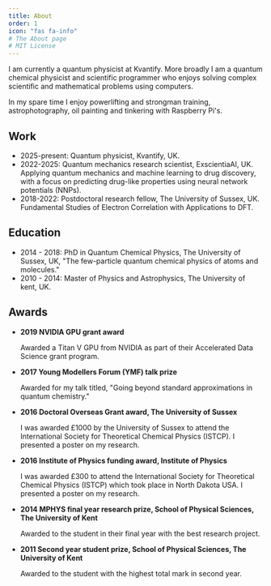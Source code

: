 ```yaml
---
title: About
order: 1
icon: "fas fa-info"
# The About page
# MIT License
---
```


I am currently a quantum physicist at Kvantify. More broadly I am a quantum chemical physicist and scientific programmer who enjoys solving complex scientific and mathematical problems using computers.

In my spare time I enjoy powerlifting and strongman training, astrophotography, oil painting and tinkering with Raspberry Pi's.

## Work
* 2025-present: Quantum physicist, Kvantify, UK. 
* 2022-2025: Quantum mechanics research scientist, ExscientiaAI, UK. Applying quantum mechanics and machine learning to drug discovery, with a focus on predicting drug-like properties using neural network potentials (NNPs).
* 2018-2022: Postdoctoral research fellow, The University of Sussex, UK. Fundamental Studies of Electron Correlation with Applications to DFT.

## Education

* 2014 - 2018: PhD in Quantum Chemical Physics, The University of Sussex, UK, "The few-particle quantum chemical physics of atoms and molecules."
* 2010 - 2014: Master of Physics and Astrophysics, The University of kent, UK. 

## Awards

* <b>2019 NVIDIA GPU grant award </b>

    Awarded a Titan V GPU from NVIDIA as part of their Accelerated Data Science grant program.

* <b>2017 Young Modellers Forum (YMF) talk prize</b>

    Awarded for my talk titled, "Going beyond standard approximations in quantum chemistry."

* <b>2016 Doctoral Overseas Grant award, The University of Sussex</b>

    I was awarded £1000 by the University of Sussex to attend the International Society for Theoretical Chemical Physics (ISTCP). I presented a poster on my research.

* <b>2016 Institute of Physics funding award, Institute of Physics </b>

    I was awarded £300 to attend the International Society for Theoretical Chemical Physics (ISTCP) which took place in North Dakota USA. I presented a poster on my research.

* <b>2014 MPHYS final year research prize, School of Physical Sciences, The University of Kent </b>

    Awarded to the student in their final year with the best research project.

* <b>2011 Second year student prize, School of Physical Sciences, The University of Kent </b>

    Awarded to the student with the highest total mark in second year.